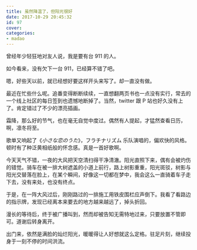 ```yaml
---
title: 虽然降温了，但阳光很好
date: 2017-10-29 20:45:32
id: 97
cover: 
categories:
- madao
---
```


曾经年少轻狂地对友人说，我是要有台 911 的人。

如今看来，没有欠下一台 911，已经算不错了吧。

嗯，好些天以前，就已经想好要这样开头来写了。却一直没有做。

最近在忙些什么呢。追番变得断断续续，一直想翻两页书也一点没有实行，常去的一个线上社区的每日签到也遗憾地断掉了。当然，twitter 跟 P 站也好久没有上了。肯定错过了不少的漂亮插画。

霜降，那么好的节气，也在毫无自觉中度过。偶然有人提起，才猛然查看日历，啊，凛冬将至。

歌单又响起了《*小さな恋のうた*》，フラチナリズム 乐队演唱的，偏欢快的风格。顿时有了种泛黄相纸般的怀念感。真是一首好歌啊。

今天天气不错，一夜的大风把天空清扫得干净清澈。阳光直照下来，偶有会被灼伤的错觉。骑车在被一排大树遮盖的小道上前行，路上树影重重，阳光斑驳，树影与阳光交替落在脸上，在某个瞬间，好像这一切都在梦中，我会这么一直骑着车子走下去，没有来处，也没有终点。

于是，在一阵大风过后，刚刚路过的一排施工用铁皮围栏应声倒下。我看了看路边的指示牌，发现已经离本来要去的地方越来越远了，掉头折回。

漫长的等待后，终于被广播叫到，然而却被告知无需特地过来，只要放置不管即可。道谢后转身离开。

出门来，依然是满脸的灿烂阳光，暖暖得让人好想就这么定格。驻足片刻，继续投身于一刻不停的时间洪流。
